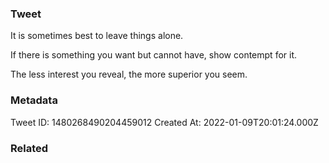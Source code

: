 ### Tweet
It is sometimes best to leave things alone.

If there is something you want but cannot have, show contempt for it.

The less interest you reveal, the more superior you seem.

### Metadata
Tweet ID: 1480268490204459012
Created At: 2022-01-09T20:01:24.000Z

### Related

